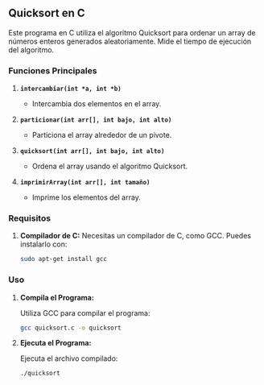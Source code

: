 ## Quicksort en C
Este programa en C utiliza el algoritmo Quicksort para ordenar un array de números enteros generados aleatoriamente. Mide el tiempo de ejecución del algoritmo.

### Funciones Principales

1. **`intercambiar(int *a, int *b)`**
   - Intercambia dos elementos en el array.

2. **`particionar(int arr[], int bajo, int alto)`**
   - Particiona el array alrededor de un pivote.

3. **`quicksort(int arr[], int bajo, int alto)`**
   - Ordena el array usando el algoritmo Quicksort.

4. **`imprimirArray(int arr[], int tamaño)`**
   - Imprime los elementos del array.

### Requisitos

1. **Compilador de C:** Necesitas un compilador de C, como GCC. Puedes instalarlo con:

    ```sh
    sudo apt-get install gcc
    ```

### Uso

1. **Compila el Programa:**

    Utiliza GCC para compilar el programa:

    ```sh
    gcc quicksort.c -o quicksort
    ```

2. **Ejecuta el Programa:**

    Ejecuta el archivo compilado:

    ```sh
    ./quicksort
    ```

